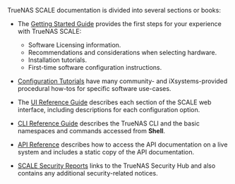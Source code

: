 &NewLine;

TrueNAS SCALE documentation is divided into several sections or books:

* The [Getting Started Guide](/gettingstarted) provides the first steps for your experience with TrueNAS SCALE:
  * Software Licensing information.
  * Recommendations and considerations when selecting hardware.
  * Installation tutorials.
  * First-time software configuration instructions.

* [Configuration Tutorials](/scaletutorials) have many community- and iXsystems-provided procedural how-tos for specific software use-cases.

* The [UI Reference Guide](/scaleuireference) describes each section of the SCALE web interface, including descriptions for each configuration option.

* [CLI Reference Guide](/scaleclireference/) describes the TrueNAS CLI and the basic namespaces and commands accessed from **Shell**.

* [API Reference](/api) describes how to access the API documentation on a live system and includes a static copy of the API documentation.

* [SCALE Security Reports](/scalesecurityreports) links to the TrueNAS Security Hub and also contains any additional security-related notices.
